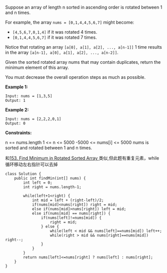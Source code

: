 

Suppose an array of length n sorted in ascending order is rotated between 1 and n times. 

For example, the array `nums = [0,1,4,4,5,6,7]` might become:

* `[4,5,6,7,0,1,4]` if it was rotated 4 times.
* `[0,1,4,4,5,6,7]` if it was rotated 7 times.

Notice that rotating an array `[a[0], a[1], a[2], ..., a[n-1]]` 1 time results in the array `[a[n-1], a[0], a[1], a[2], ..., a[n-2]]`.

Given the sorted rotated array nums that may contain duplicates, return the minimum element of this array.

You must decrease the overall operation steps as much as possible.

 

**Example 1:**
```
Input: nums = [1,3,5]
Output: 1
```
**Example 2:**
```
Input: nums = [2,2,2,0,1]
Output: 0
```

**Constraints:**

n == nums.length
1 <= n <= 5000
-5000 <= nums[i] <= 5000
nums is sorted and rotated between 1 and n times.

和[153. Find Minimum in Rotated Sorted Array
](https://leetcode.com/problems/find-minimum-in-rotated-sorted-array/description/) 类似,但此题有重复元素，while循环移动左右指针可以去掉
```
class Solution {
    public int findMin(int[] nums) {
        int left = 0;
        int right = nums.length-1;

        while(left+1<right) {
            int mid = left + (right-left)/2;
            if(nums[mid]<nums[right]) right = mid;
            else if(nums[mid]>nums[right]) left = mid;
            else if(nums[mid] == nums[right]) {
                if(nums[left]!=nums[mid]) {
                    right = mid;
                } else {
                    while(left < mid && nums[left]==nums[mid]) left++;
                    while(right > mid && nums[right]==nums[mid]) right--;
                }
            }
        }
        return nums[left]<=nums[right] ? nums[left] : nums[right];
    }
}
```

